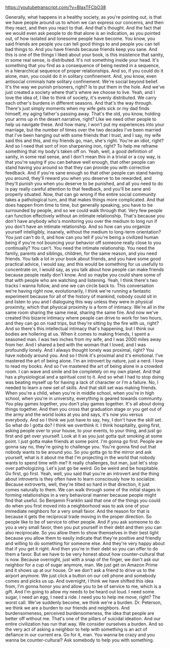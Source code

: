 https://youtubetranscript.com/?v=BIaxTFCbO38

 Generally, what happens in a healthy society, as you're pointing out, is that we have people around us to whom we can express our concerns, and then they react, and then you react to that. And that's thought. And the fact that we would even ask people to do that alone is an indication, as you pointed out, of how isolated and lonesome people have become. You know, you said friends are people you can tell good things to and people you can tell bad things to. And you have friends because friends keep you sane. And this is one of the things I liked about your book, is this insistence that sanity, in some real sense, is distributed. It's not something inside your head. It's something that you find as a consequence of being nested in a sequence, in a hierarchical sequence of proper relationships. And so, if you could do it alone, man, you could do it in solitary confinement. And, you know, even antisocial criminals hate solitary confinement. We're social beyond belief. It's the way we punish prisoners, right? Is to put them in the hole. And we've just created a society where that's where we choose to live. Yeah, and I love the idea of, I like to think of society, it's evenly distributed. We carry each other's burdens in different seasons. And that's the way through. There's just simply moments when my wife gets sick or my dad finds himself, my aging father's passing away. That's the old, you know, holding your arms up in the desert narrative, right? Like we need other people to help us navigate these. And how many, I won't put my experiences into your marriage, but the number of times over the two decades I've been married that I've been hanging out with some friends that I trust, and I say, my wife said this and this, and my friends go, man, she's right. You're an idiot, right? And so I need that sort of iron sharpening iron, right? To help me reframe something that my body's taken off on. Yeah, well, a good definition of sanity, in some real sense, and I don't mean this in a trivial or a coy way, is that you're saying if you can behave well enough, that other people can stand having you around so that they can provide you with corrective feedback. And if you're sane enough so that other people can stand having you around, they'll reward you when you deserve to be rewarded, and they'll punish you when you deserve to be punished, and all you need to do is pay really careful attention to that feedback, and you'll be sane and properly situated. Now, that can go wrong if the entire social community takes a pathological turn, and that makes things more complicated. And that does happen from time to time, but generally speaking, you have to be surrounded by people, and so we could walk through that. Very few people can function effectively without an intimate relationship. That's because you don't have anybody who's monitoring you over the medium to long run if you don't have an intimate relationship. And so how can you organize yourself intelligibly, insanely, without the medium to long-term orientation? You just can't do it, and how can you tell if you're being a civilized human being if you're not bouncing your behavior off someone really close to you continually? You can't. You need the intimate relationship. You need the family, parents and siblings, children, for the same reason, and you need friends. You talk a lot in your book about friends, and you have some good practical advice, I would say, and this would be something for us usefully to concentrate on, I would say, as you talk about how people can make friends because people really don't know. And so maybe you could share some of that with people who are watching and listening. Yeah, I think there's two tracks I wanna follow, and one we can circle back to. This conversation we're having right now, evolutionarily, I think we're running a fantastic experiment because for all of the history of mankind, nobody could sit in and listen to you and I dialoguing this way unless they were in physical proximity, which that physical proximity is a form of intimacy. We're all in the same room sharing the same meal, sharing the same fire. And now we've created this bizarre intimacy where people can drive to work for two hours, and they can go on road trips, but they're sitting by the fire with us, right? And so there's this intellectual intimacy that's happening, but I think our bodies are hollering at us. When it comes to making friends, I spent a seasoned man. I was two inches from my wife, and I was 2000 miles away from her. And I shared a bed with the woman that I loved, and I was profoundly lonely. And I always thought lonely was proximal, right? You have nobody around you. And so I think it's proximal and it's emotional. I've mastered the art of being alone. I'm an introvert by nature, just a nerd. I love to read my books. And so I've mastered the art of being alone in a crowded room. I can wave and smile and be completely on my own planet. And that has a physiological and a spiritual cost to it. And so what I had to stop doing was beating myself up for having a lack of character or I'm a failure. No, I needed to learn a new set of skills. And that skill set was making friends. When you're a child, when you're in middle school, when you're in high school, when you're in university, everything is geared towards community. You play games together, you don't play games together. It's all about doing things together. And then you cross that graduation stage or you get out of the army and the world looks at you and says, it's now you versus everybody. And so I think we just have to say, hey, I don't have the skill set. So what do I gotta do? I think we overthink it. I think hospitality, going first, asking people over to your house, to your events, to your thing, and just go first and get over yourself. Look at it as you just gotta quit smoking at some point. I just gotta make friends at some point. I'm gonna go first. People are gonna say no, they're going to challenge you. You're gonna find out that nobody wants to be around you. So you gotta go to the mirror and ask yourself, what is it about me that I'm projecting in the world that nobody wants to spend time with me? It really challenges, but man, just let's stop over pathologizing. Let's just go be weird. Go be weird and be hospitable. Go first, go first. Yeah, well, you said that you're an introvert and the thing about introverts is they often have to learn consciously how to socialize. Because extroverts, well, they're tilted so hard in that direction, it just comes naturally to them. We can walk through some of the initial stages in forming relationships in a very behavioral manner because people might find that useful. So Benjamin Franklin said that one of the things you could do when you first moved into a neighborhood was to ask one of your immediate neighbors for a very small favor. And the reason for that is because it gets the reciprocal trade moving in the proper direction. So people like to be of service to other people. And if you ask someone to do you a very small favor, then you put yourself in their debt and then you can also reciprocate. So you allow them to show themselves in their best light because you allow them to easily indicate that they're positive and friendly and willing to do something for someone else. And they're very happy about that if you get it right. And then you're in their debt so you can offer to do them a favor. But we have to be very honest about how counter-cultural that is now. Because overnight, just with a snap of the finger, we don't ask our neighbor for a cup of sugar anymore, man. We just get on Amazon Prime and it shows up at our house. Or we don't ask a friend to drive us to the airport anymore. We just click a button on our cell phone and somebody comes and picks us up. And overnight, I think we have shifted this idea from, I'm gonna honor you and allow you to be of service to me, which is a gift. And I'm going to allow my needs to be heard out loud. I need some sugar, I need an egg, I need a ride. I need you to help me move, right? The worst call. We've suddenly become, we think we're a burden. Dr. Peterson, we think we are a burden to our friends and neighbors. And burdensomeness, perceived burdensomeness, the idea that people are better off without me. That's one of the pillars of suicidal ideation. And our entire civilization has run that way. We consider ourselves a burden. And so the very act of asking a neighbor to help with something is an act of defiance in our current era. Go for it, man. You wanna be crazy and you wanna be counter-cultural? Ask somebody to help you with something.